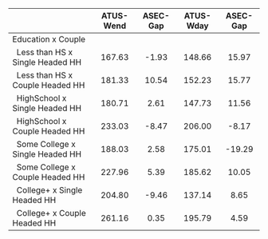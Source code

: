
|                      |    ATUS-Wend |     ASEC-Gap |    ATUS-Wday |     ASEC-Gap |
| -------------------- | :----------: | :----------: | :----------: | :----------: |
| Education x Couple   |              |              |              |              |
| &nbsp;&nbsp;Less than HS x Single Headed HH |       167.63 |        -1.93 |       148.66 |        15.97 |
| &nbsp;&nbsp;Less than HS x Couple Headed HH |       181.33 |        10.54 |       152.23 |        15.77 |
| &nbsp;&nbsp;HighSchool x Single Headed HH |       180.71 |         2.61 |       147.73 |        11.56 |
| &nbsp;&nbsp;HighSchool x Couple Headed HH |       233.03 |        -8.47 |       206.00 |        -8.17 |
| &nbsp;&nbsp;Some College x Single Headed HH |       188.03 |         2.58 |       175.01 |       -19.29 |
| &nbsp;&nbsp;Some College x Couple Headed HH |       227.96 |         5.39 |       185.62 |        10.05 |
| &nbsp;&nbsp;College+ x Single Headed HH |       204.80 |        -9.46 |       137.14 |         8.65 |
| &nbsp;&nbsp;College+ x Couple Headed HH |       261.16 |         0.35 |       195.79 |         4.59 |

